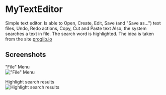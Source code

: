 # MyTextEditor
Simple text editor. Is able to Open, Create, Edit, Save (and "Save as...") text files, Undo, Redo actions, Copy, Cut and Paste text
Also, the system searches a text in file. 
The search word is highlighted. The idea is taken from the site [proglib.io](https://proglib.io/p/project-list/)

## Screenshots
"File" Menu<br />
!["File" Menu](https://image.ibb.co/gBKRCe/1.png)<br />

Highlight search results<br />
![Highlight search results](https://image.ibb.co/gndxJK/2.png)
